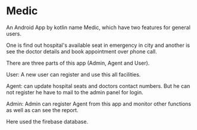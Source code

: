 # Medic

An Android App by kotlin name Medic, which have two features for general users.

One is find out hospital's available seat in emergency in city and another is see the doctor details and book appointment over phone call.

There are three parts of this app (Admin, Agent and User).

User: A new user can register and use this all facilities.

Agent: can update hospital seats and doctors contact numbers. But he can not register he have to mail to the admin panel for login.

Admin: Admin can register Agent from this app and monitor other functions as well as can see the report.

Here used the firebase database.
